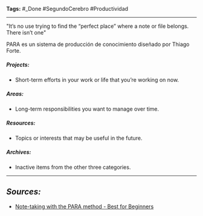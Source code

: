 **Tags:** #_Done 
#SegundoCerebro #Productividad 
- - -
"It’s no use trying to find the “perfect place” where a note or file belongs. There isn’t one"

PARA es un sistema de producción de conocimiento diseñado por Thiago Forte.
##### Projects:
- Short-term efforts in your work or life that you’re working on now.
##### Areas:
- Long-term responsibilities you want to manage over time.
##### Resources:
- Topics or interests that may be useful in the future.
##### Archives: 
- Inactive items from the other three categories.
- - - 
## ***Sources:***
- [Note-taking with the PARA method - Best for Beginners](https://www.youtube.com/watch?v=oxUVn37-Igk&pp=ygULUGFyYSBtZXRob2Q%3D)
